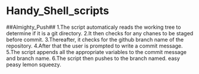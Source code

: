 # Handy_Shell_scripts

##Almighty_Push##
1.The script automaticaly reads the working tree to determine if it is a git directory.
2.It then checks for any chanes to be staged before commit.
3.Thereafter, it checks for the github branch name of the repository.
4.After that the user is prompted to write a commit message.
5.The script appends all the appropriate variables to the commit message and branch name.
6.The script then pushes to the branch named. easy peasy lemon squeezy.
